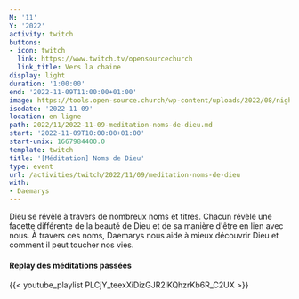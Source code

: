 ```yaml
---
M: '11'
Y: '2022'
activity: twitch
buttons:
- icon: twitch
  link: https://www.twitch.tv/opensourcechurch
  link_title: Vers la chaine
display: light
duration: '1:00:00'
end: '2022-11-09T11:00:00+01:00'
image: https://tools.open-source.church/wp-content/uploads/2022/08/night-sky-osc-noms-de-dieu.jpg
isodate: '2022-11-09'
location: en ligne
path: 2022/11/2022-11-09-meditation-noms-de-dieu.md
start: '2022-11-09T10:00:00+01:00'
start-unix: 1667984400.0
template: twitch
title: '[Méditation] Noms de Dieu'
type: event
url: /activities/twitch/2022/11/09/meditation-noms-de-dieu
with:
- Daemarys
---
```

Dieu se révèle à travers de nombreux noms et titres. Chacun révèle une facette différente de la beauté de Dieu et de sa manière d'être en lien avec nous. À travers ces noms, Daemarys nous aide à mieux découvrir Dieu et comment il peut toucher nos vies.


#### Replay des méditations passées

{{< youtube_playlist PLCjY_teexXiDizGJR2lKQhzrKb6R_C2UX >}}